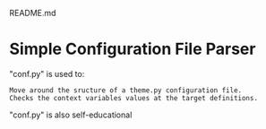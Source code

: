 README.md

# Simple Configuration File Parser

"conf.py" is used to:

	Move around the sructure of a theme.py configuration file.
	Checks the context variables values at the target definitions.

"conf.py" is also self-educational
